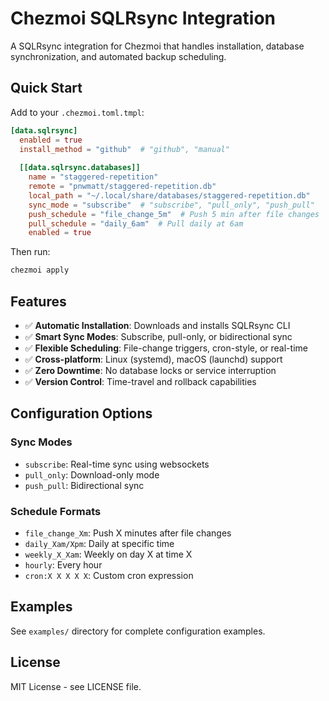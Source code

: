 # Chezmoi SQLRsync Integration

A SQLRsync integration for Chezmoi that handles installation, database synchronization, and automated backup scheduling.

## Quick Start

Add to your `.chezmoi.toml.tmpl`:

```toml
[data.sqlrsync]
  enabled = true
  install_method = "github"  # "github", "manual"
  
  [[data.sqlrsync.databases]]
    name = "staggered-repetition"
    remote = "pnwmatt/staggered-repetition.db"
    local_path = "~/.local/share/databases/staggered-repetition.db"
    sync_mode = "subscribe"  # "subscribe", "pull_only", "push_pull"
    push_schedule = "file_change_5m"  # Push 5 min after file changes
    pull_schedule = "daily_6am"  # Pull daily at 6am
    enabled = true
```

Then run:
```bash
chezmoi apply
```

## Features

- ✅ **Automatic Installation**: Downloads and installs SQLRsync CLI
- ✅ **Smart Sync Modes**: Subscribe, pull-only, or bidirectional sync
- ✅ **Flexible Scheduling**: File-change triggers, cron-style, or real-time
- ✅ **Cross-platform**: Linux (systemd), macOS (launchd) support
- ✅ **Zero Downtime**: No database locks or service interruption
- ✅ **Version Control**: Time-travel and rollback capabilities

## Configuration Options

### Sync Modes
- `subscribe`: Real-time sync using websockets
- `pull_only`: Download-only mode
- `push_pull`: Bidirectional sync

### Schedule Formats
- `file_change_Xm`: Push X minutes after file changes
- `daily_Xam/Xpm`: Daily at specific time
- `weekly_X_Xam`: Weekly on day X at time X
- `hourly`: Every hour
- `cron:X X X X X`: Custom cron expression

## Examples

See `examples/` directory for complete configuration examples.

## License

MIT License - see LICENSE file.